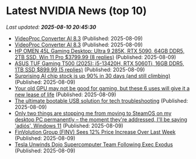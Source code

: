 # Latest NVIDIA News (top 10)
_Last updated: **2025-08-10 20:45:30**_

- [VideoProc Converter AI 8.3](https://post.rlsbb.cc/videoproc-converter-ai-8-3/) (Published: 2025-08-09)
- [VideoProc Converter AI 8.3](https://post.rlsbb.ru/videoproc-converter-ai-8-3/) (Published: 2025-08-09)
- [HP OMEN 45L Gaming Desktop: Ultra 9 285K, RTX 5090, 64GB DDR5, 2TB SSD, Win 11 Pro $3799.99 (8 replies)](https://slickdeals.net/f/18518209-hp-omen-45l-gaming-desktop-ultra-9-285k-rtx-5090-64gb-ddr5-2tb-ssd-win-11-pro-3799-99) (Published: 2025-08-09)
- [ASUS TUF Gaming T500 (2025): i5-13420H, RTX 5060Ti, 16GB DDR5, 1TB SSD $899.99 (5 replies)](https://slickdeals.net/f/18518200-asus-tuf-gaming-t500-2025-i5-13420h-rtx-5060ti-16gb-ddr5-1tb-ssd-899-99) (Published: 2025-08-09)
- [Surprising AI chip stock is up 90% in 30 days (and still climbing)](https://www.thestreet.com/technology/surprising-ai-chip-stock-is-up-90-in-30-days-and-still-climbing) (Published: 2025-08-09)
- [Your old GPU may not be good for gaming, but these 6 uses will give it a new lease of life](https://www.xda-developers.com/old-gpu-may-not-be-good-gaming-uses-new-lease-life/) (Published: 2025-08-09)
- [The ultimate bootable USB solution for tech troubleshooting](https://www.xda-developers.com/how-a-single-usb-stick-solved-boot-problems-for-good/) (Published: 2025-08-09)
- [Only two things are stopping me from moving to SteamOS on my desktop PC permanently – the moment they're addressed, I'll be saying 'adiós', Windows 11](https://www.techradar.com/computing/windows/only-two-things-are-stopping-me-from-moving-to-steamos-on-my-desktop-pc-permanently-the-moment-theyre-addressed-ill-be-saying-adios-windows-11) (Published: 2025-08-09)
- [FinVolution Group (FINV) Sees 12% Price Increase Over Last Week](https://finance.yahoo.com/news/finvolution-group-finv-sees-12-172906886.html) (Published: 2025-08-09)
- [Tesla Unwinds Dojo Supercomputer Team Following Exec Exodus](https://me.pcmag.com/en/ai/31618/tesla-unwinds-dojo-supercomputer-team-following-exec-exodus) (Published: 2025-08-09)
